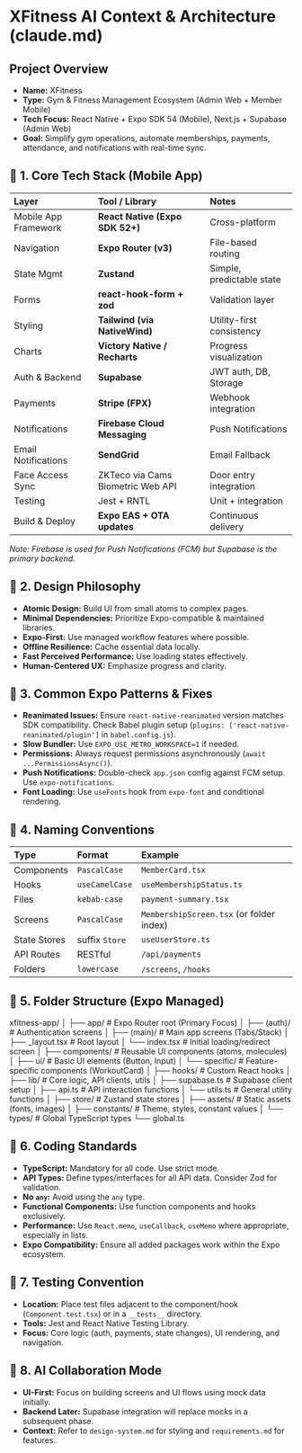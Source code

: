 # XFitness AI Context & Architecture (claude.md)

## Project Overview

-   **Name:** XFitness
-   **Type:** Gym & Fitness Management Ecosystem (Admin Web + Member Mobile)
-   **Tech Focus:** React Native + Expo SDK 54 (Mobile), Next.js + Supabase (Admin Web)
-   **Goal:** Simplify gym operations, automate memberships, payments, attendance, and notifications with real-time sync.

## 🔹 1. Core Tech Stack (Mobile App)

| Layer                  | Tool / Library                    | Notes                      |
| :--------------------- | :-------------------------------- | :------------------------- |
| Mobile App Framework | **React Native (Expo SDK 52+)** | Cross-platform             |
| Navigation             | **Expo Router (v3)** | File-based routing         |
| State Mgmt             | **Zustand** | Simple, predictable state  |
| Forms                  | **react-hook-form + zod** | Validation layer           |
| Styling                | **Tailwind (via NativeWind)** | Utility-first consistency  |
| Charts                 | **Victory Native / Recharts** | Progress visualization     |
| Auth & Backend         | **Supabase** | JWT auth, DB, Storage      |
| Payments               | **Stripe (FPX)** | Webhook integration        |
| Notifications          | **Firebase Cloud Messaging** | Push Notifications         |
| Email Notifications    | **SendGrid** | Email Fallback             |
| Face Access Sync       | ZKTeco via Cams Biometric Web API | Door entry integration     |
| Testing                | Jest + RNTL                       | Unit + integration         |
| Build & Deploy         | **Expo EAS + OTA updates** | Continuous delivery        |

*Note: Firebase is used for Push Notifications (FCM) but Supabase is the primary backend.*

## 🔹 2. Design Philosophy

-   **Atomic Design:** Build UI from small atoms to complex pages.
-   **Minimal Dependencies:** Prioritize Expo-compatible & maintained libraries.
-   **Expo-First:** Use managed workflow features where possible.
-   **Offline Resilience:** Cache essential data locally.
-   **Fast Perceived Performance:** Use loading states effectively.
-   **Human-Centered UX:** Emphasize progress and clarity.

## 🔹 3. Common Expo Patterns & Fixes

-   **Reanimated Issues:** Ensure `react-native-reanimated` version matches SDK compatibility. Check Babel plugin setup (`plugins: ['react-native-reanimated/plugin']` in `babel.config.js`).
-   **Slow Bundler:** Use `EXPO_USE_METRO_WORKSPACE=1` if needed.
-   **Permissions:** Always request permissions asynchronously (`await ...PermissionsAsync()`).
-   **Push Notifications:** Double-check `app.json` config against FCM setup. Use `expo-notifications`.
-   **Font Loading:** Use `useFonts` hook from `expo-font` and conditional rendering.

## 🔹 4. Naming Conventions

| Type         | Format        | Example                   |
| :----------- | :------------ | :------------------------ |
| Components   | `PascalCase`  | `MemberCard.tsx`          |
| Hooks        | `useCamelCase`| `useMembershipStatus.ts`  |
| Files        | `kebab-case`  | `payment-summary.tsx`     |
| Screens      | `PascalCase`  | `MembershipScreen.tsx` (or folder index) |
| State Stores | suffix `Store`| `useUserStore.ts`         |
| API Routes   | RESTful       | `/api/payments`           |
| Folders      | `lowercase`   | `/screens`, `/hooks`      |

## 🔹 5. Folder Structure (Expo Managed)
xfitness-app/ 
│ ├── app/ # Expo Router root (Primary Focus)
│ ├── (auth)/ # Authentication screens 
│ ├── (main)/ # Main app screens (Tabs/Stack) 
│ ├── _layout.tsx # Root layout 
│ └── index.tsx # Initial loading/redirect screen 
│ ├── components/ # Reusable UI components (atoms, molecules) 
│ ├── ui/ # Basic UI elements (Button, Input) 
│ └── specific/ # Feature-specific components (WorkoutCard) 
│ ├── hooks/ # Custom React hooks 
│ ├── lib/ # Core logic, API clients, utils 
│ ├── supabase.ts # Supabase client setup 
│ ├── api.ts # API interaction functions 
│ └── utils.ts # General utility functions 
│ ├── store/ # Zustand state stores 
│ ├── assets/ # Static assets (fonts, images) 
│ ├── constants/ # Theme, styles, constant values 
│ └── types/ # Global TypeScript types └── global.ts


## 🔹 6. Coding Standards

-   **TypeScript:** Mandatory for all code. Use strict mode.
-   **API Types:** Define types/interfaces for all API data. Consider Zod for validation.
-   **No `any`:** Avoid using the `any` type.
-   **Functional Components:** Use function components and hooks exclusively.
-   **Performance:** Use `React.memo`, `useCallback`, `useMemo` where appropriate, especially in lists.
-   **Expo Compatibility:** Ensure all added packages work within the Expo ecosystem.

## 🔹 7. Testing Convention

-   **Location:** Place test files adjacent to the component/hook (`Component.test.tsx`) or in a `__tests__` directory.
-   **Tools:** Jest and React Native Testing Library.
-   **Focus:** Core logic (auth, payments, state changes), UI rendering, and navigation.

## 🔹 8. AI Collaboration Mode

-   **UI-First:** Focus on building screens and UI flows using mock data initially.
-   **Backend Later:** Supabase integration will replace mocks in a subsequent phase.
-   **Context:** Refer to `design-system.md` for styling and `requirements.md` for features.
